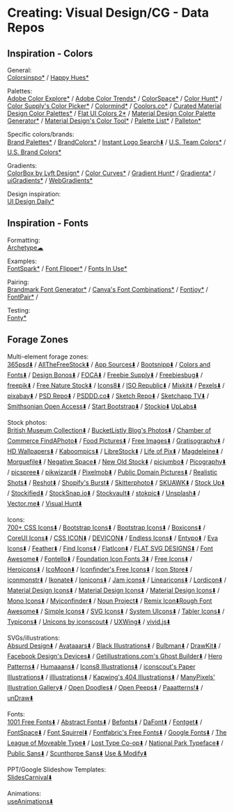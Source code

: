 # Creating: Visual Design/CG - Data Repos

## Inspiration - Colors

General:  
	[Colorsinspo*](https://colorsinspo.com/) / 
	[Happy Hues*](https://www.happyhues.co/)

Palettes:  
	[Adobe Color Explore*](https://color.adobe.com/explore/most-popular/?time=all) / 
	[Adobe Color Trends*](https://color.adobe.com/trends) / 
	[ColorSpace*](https://mycolor.space/) / 
	[Color Hunt*](https://colorhunt.co/) / 
	[Color Supply's Color Picker*](https://colorsupplyyy.com/app) / 
	[Colormind*](http://colormind.io/) / 
	[Coolors.co*](https://coolors.co/) / 
	[Curated Material Design Color Palettes*](https://material.colorion.co/) / 
	[Flat UI Colors 2*](https://flatuicolors.com/) / 
	[Material Design Color Palette Generator*](https://www.materialpalette.com/) / 
	[Material Design's Color Tool*](https://material.io/resources/color/) / 
	[Palette List*](https://www.palettelist.com/) / 
	[Palleton*](https://paletton.com/)

Specific colors/brands:  
	[Brand Palettes*](https://brandpalettes.com/all-brands/) / 
	[BrandColors*](https://brandcolors.net/) / 
	[Instant Logo Search⬇️](http://instantlogosearch.com/) / 
	[U.S. Team Colors*](https://usteamcolors.com/) / 
	[U.S. Brand Colors*](https://usbrandcolors.com/)

Gradients:  
	[ColorBox by Lyft Design*](https://www.colorbox.io/) / 
	[Color Curves*](https://colorcurves.app/) / 
	[Gradient Hunt*](https://gradienthunt.com/) / 
	[Gradienta*](https://gradienta.io/) / 
	[uiGradients*](https://uigradients.com/) / 
	[WebGradients*](https://webgradients.com/)

Design inspiration:  
	[UI Design Daily*](https://uidesigndaily.com/)

## Inspiration - Fonts

Formatting:  
	[Archetype☁](https://archetypeapp.com)

Examples:  
	[FontSpark*](https://fontspark.app/) / 
	[Font Flipper*](https://fontflipper.com/upload) / 
	[Fonts In Use*](https://fontsinuse.com/)

Pairing:  
	[Brandmark Font Generator*](https://brandmark.io/font-generator/) / 
	[Canva's Font Combinations*](https://www.canva.com/font-combinations/) / 
	[Fontjoy*](https://fontjoy.com/) / 
	[FontPair*](https://fontpair.co/) / 

Testing:  
	[Fonty*](https://fonty.dizoo.bg/)

## Forage Zones

Multi-element forage zones:  
	[365psd⬇️](https://365psd.com/) / 
	[AllTheFreeStock⬇️](https://allthefreestock.com/) / [App Sources⬇️](http://www.sketchappsources.com/) / 
	[Bootsnipp⬇️](https://bootsnipp.com/) / 
	[Colors and Fonts⬇️](https://www.colorsandfonts.com/) / 
	[Design Bonos⬇️](https://designbonos.com/) / 
	[FOCA⬇️](https://https://focastock.com/) / [Freebie Supply⬇️](https://freebiesupply.com/) / [Freebiesbug⬇️](https://freebiesbug.com/) / [freepik⬇️](https://www.freepik.com/) / [Free Nature Stock⬇️](https://freenaturestock.com/) / 
	[Icons8⬇️](https://icons8.com/) / [ISO Republic⬇️](https://isorepublic.com/) / 
    [Mixkit⬇️](https://mixkit.co/) / 
	[Pexels⬇️](https://www.pexels.com/) / [pixabay⬇️](https://pixabay.com/) / [PSD Repo⬇️](https://psdrepo.com/) / [PSDDD.co⬇️](https://psddd.co/) / 
	[Sketch Repo⬇️](https://sketchrepo.com/) / [Sketchapp TV⬇️](http://sketchapp.tv/) / [Smithsonian Open Access⬇️](https://www.si.edu/openaccess) / [Start Bootstrap⬇️](https://startbootstrap.com/) / [Stockio⬇️](https://www.stockio.com/)
	[UpLabs⬇️](https://www.uplabs.com/)

Stock photos:  
	[British Museum Collection⬇️](https://www.britishmuseum.org/collection) / [BucketListly Blog's Photos⬇️](https://www.bucketlistly.blog/photos/) / 
	[Chamber of Commerce FindAPhoto⬇️](https://www.chamberofcommerce.org/findaphoto/) / 
	[Food Pictures⬇️](https://www.foodiesfeed.com/) / [Free Images⬇️](https://www.freeimages.com/) / 
	[Gratisography⬇️](https://gratisography.com/) / 
	[HD Wallpapers⬇️](https://uhdwallpapers.org/) / 
	[Kaboompics⬇️](https://kaboompics.com/) / 
	[LibreStock⬇️](https://librestock.com/) / [Life of Pix⬇️](https://www.lifeofpix.com/) / 
	[Magdeleine⬇️](https://magdeleine.co/) / [Morguefile⬇️](https://morguefile.com/photos) / 
	[Negative Space⬇️](https://negativespace.co/) / [New Old Stock⬇️](https://nos.twnsnd.co/) / 
	[picjumbo⬇️](https://picjumbo.com/) / [Picography⬇️](https://picography.co) / [picspree⬇️](https://picspree.com/) / [pikwizard⬇️](https://pikwizard.com/) / [Pixelmob⬇️](https://pixelmob.co/) / [Public Domain Pictures⬇️](https://www.publicdomainpictures.net/) / 
	[Realistic Shots⬇️](https://realisticshots.com/) / [Reshot⬇️](https://www.reshot.com/) / 
	[Shopify's Burst⬇️](https://burst.shopify.com/) / [Skitterphoto⬇️](https://skitterphoto.com/) / [SKUAWK⬇️](http://skuawk.com/) / [Stock Up⬇️](https://www.sitebuilderreport.com/stock-up/) / [Stockified⬇️](https://www.stockified.com/) / [StockSnap.io⬇️](https://stocksnap.io/) / [Stockvault⬇️](https://www.stockvault.net/) / [stokpic⬇️](https://stokpic.com/) / 
	[Unsplash⬇️](https://unsplash.com/) / 
	[Vector.me⬇️](https://vector.me/) / [Visual Hunt⬇️](https://visualhunt.com/)

Icons:  
	[700+ CSS Icons⬇️](https://css.gg/) / 
	[Bootstrap Icons⬇️](https://icons.getbootstrap.com/) / [Bootstrap Icons⬇️](http://www.bootstrapicons.com/) / [Boxicons⬇️](https://boxicons.com/) / 
	[CoreUI Icons⬇️](https://coreui.io/icons/) / [CSS ICON⬇️](https://cssicon.space) / 
	[DEVICON⬇️](https://devicon.dev/) / 
	[Endless Icons⬇️](http://endlessicons.com/) / [Entypo⬇️](http://www.entypo.com/) / [Eva Icons⬇️](https://akveo.github.io/eva-icons) / 
	[Feather⬇️](https://feathericons.com/) / [Find Icons⬇️](https://findicons.com/) / [FlatIcon⬇️](https://www.flaticon.com/) / [FLAT SVG DESIGNS⬇️](https://flat-svg-designs.net/en/icons/all/) / [Font Awesome⬇️](https://fontawesome.com/icons?d=gallery&m=free) / [Fontello⬇️](http://fontello.com/) / [Foundation Icon Fonts 3⬇️](https://zurb.com/playground/foundation-icon-fonts-3) / [Free Icons⬇️](https://icon-icons.com/) / 
	[Heroicons⬇️](https://heroicons.dev/) / 
	[IcoMoon⬇️](https://icomoon.io/app/) / [Iconfinder's Free Icons⬇️](https://www.iconfinder.com/free_icons) /    [Icon Store⬇️](https://iconstore.co/) / [iconmonstr⬇️](https://iconmonstr.com/) / [Ikonate⬇️](https://ikonate.com/) / [Ionicons⬇️](https://ionicons.com/) / 
	[Jam icons⬇️](https://linearicons.com/free) / 
	[Linearicons⬇️](https://linearicons.com/free) / [Lordicon⬇️](https://lordicon.com/free-icons) / 
	[Material Design Icons⬇️](https://materialdesignicons.com/) / [Material Design Icons⬇️](https://www.materialpalette.com/icons) / [Material Design Icons⬇️](https://material.io/resources/icons/?style=baseline) / [Mono Icons⬇️](https://icons.mono.company/) / [Myiconfinder⬇️](http://www.myiconfinder.com/) / 
	[Noun Project⬇️](https://thenounproject.com/) / 
	[Remix Icon⬇️](https://remixicon.com/)[Rough Font Awesome⬇️](https://djamshed.github.io/rough-awesome-font/dist/) / 
	[Simple Icons⬇️](https://simpleicons.org/) / [SVG Icons⬇️](http://svgicons.sparkk.fr/) / [System UIcons⬇️](https://systemuicons.com/) / 
	[Tabler Icons⬇️](https://tablericons.com/) / [Typicons⬇️](https://www.s-ings.com/typicons/) / 
	[Unicons by iconscout⬇️](https://iconscout.com/unicons) / [UXWing⬇️](https://uxwing.com/) / 
	[vivid.js⬇️](https://webkul.github.io/vivid/)

SVGs/illustrations:  
	[Absurd Design⬇️](https://absurd.design/) / [Avataaars⬇️](https://avataaars.com/) / 
    [Black Illustrations⬇️](https://www.blackillustrations.com/) / [Bulbman⬇️](https://bulbman.art/) / 
	[DrawKit⬇️](https://www.drawkit.io/) / 
	[Facebook Design's Devices⬇️](https://facebook.design/devices) / 
    [Getillustrations.com's Ghost Builder⬇️](https://getillustrations.com/illustration-pack/ghost-illustrations-builder) / 
	[Hero Patterns⬇️](https://www.heropatterns.com/) / [Humaaans⬇️](https://www.humaaans.com/) / 
	[Icons8 Illustrations⬇️](https://icons8.com/illustrations) / [iconscout's Paper Illustrations⬇️](https://iconscout.com/paper-illustrations) / [illlustrations⬇️](https://illlustrations.co/) / 
	[Kapwing's 404 Illustrations⬇️](https://www.kapwing.com/404-illustrations) / 
	[ManyPixels' Illustration Gallery⬇️](https://www.manypixels.co/gallery/) / 
	[Open Doodles⬇️](https://www.opendoodles.com/) / [Open Peeps⬇️](https://www.openpeeps.com/) / 
	[Paaatterns!⬇️](https://products.ls.graphics/paaatterns/) / 
	[unDraw⬇️](https://undraw.co/illustrations)

Fonts:  
	[1001 Free Fonts⬇️](https://www.1001freefonts.com/) / 
	[Abstract Fonts⬇️](http://www.abstractfonts.com/) / 
	[Befonts⬇️](https://befonts.com/) / 
	[DaFont⬇️](https://www.dafont.com/) / 
	[Fontget⬇️](https://www.fontget.com/) / [FontSpace⬇️](https://www.fontspace.com/) / [Font Squirrel⬇️](https://www.fontsquirrel.com/) / [Fontfabric's Free Fonts⬇️](https://www.fontfabric.com/free-fonts/) / 
	[Google Fonts⬇️](https://fonts.google.com/) / 
	[The League of Moveable Type⬇️](https://www.theleagueofmoveabletype.com/) / [Lost Type Co-op⬇️](http://www.losttype.com/browse/) / 
	[National Park Typeface⬇️](https://nationalparktypeface.com/) / 
	[Public Sans⬇️](https://public-sans.digital.gov/) / 
	[Scunthorpe Sans⬇️](https://vole.wtf/scunthorpe-sans/)
	[Use & Modify⬇️](http://usemodify.com/)

PPT/Google Slideshow Templates:  
	[SlidesCarnival⬇️](https://www.slidescarnival.com/)

Animations:  
	[useAnimations⬇️](https://useanimations.com/)
